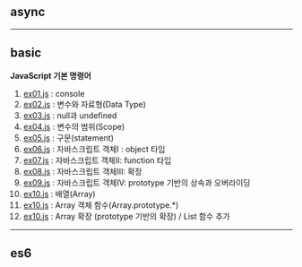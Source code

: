## async


---
## basic
**JavaScript 기본 명령어** 
1. [ex01.js](https://github.com/Ahhhhhhyeong/frontend-dev-basics/blob/main/javascript-pratices/basic/ex01.js) : console
2. [ex02.js](https://github.com/Ahhhhhhyeong/frontend-dev-basics/blob/main/javascript-pratices/basic/ex02.js) : 변수와 자료형(Data Type)
3. [ex03.js](https://github.com/Ahhhhhhyeong/frontend-dev-basics/blob/main/javascript-pratices/basic/ex03.js) : null과 undefined 
4. [ex04.js](https://github.com/Ahhhhhhyeong/frontend-dev-basics/blob/main/javascript-pratices/basic/ex04.js) : 변수의 범위(Scope)
5. [ex05.js](https://github.com/Ahhhhhhyeong/frontend-dev-basics/blob/main/javascript-pratices/basic/ex05.js) : 구문(statement)
6. [ex06.js](https://github.com/Ahhhhhhyeong/frontend-dev-basics/blob/main/javascript-pratices/basic/ex06.js) : 자바스크립트 객체I : object 타입
7. [ex07.js](https://github.com/Ahhhhhhyeong/frontend-dev-basics/blob/main/javascript-pratices/basic/ex07.js) : 자바스크립트 객체II: function 타입
8. [ex08.js](https://github.com/Ahhhhhhyeong/frontend-dev-basics/blob/main/javascript-pratices/basic/ex08.js) : 자바스크립트 객체III: 확장
9. [ex09.js](https://github.com/Ahhhhhhyeong/frontend-dev-basics/blob/main/javascript-pratices/basic/ex09.js) : 자바스크립트 객체IV: prototype 기반의 상속과 오버라이딩
10. [ex10.js](https://github.com/Ahhhhhhyeong/frontend-dev-basics/blob/main/javascript-pratices/basic/ex10.js) : 배열(Array)
11. [ex10.js](https://github.com/Ahhhhhhyeong/frontend-dev-basics/blob/main/javascript-pratices/basic/ex11.js) : Array 객체 함수(Array.prototype.*)
12. [ex10.js](https://github.com/Ahhhhhhyeong/frontend-dev-basics/blob/main/javascript-pratices/basic/ex12.js) : Array 확장 (prototype 기반의 확장) / List 함수 추가
---
## es6
